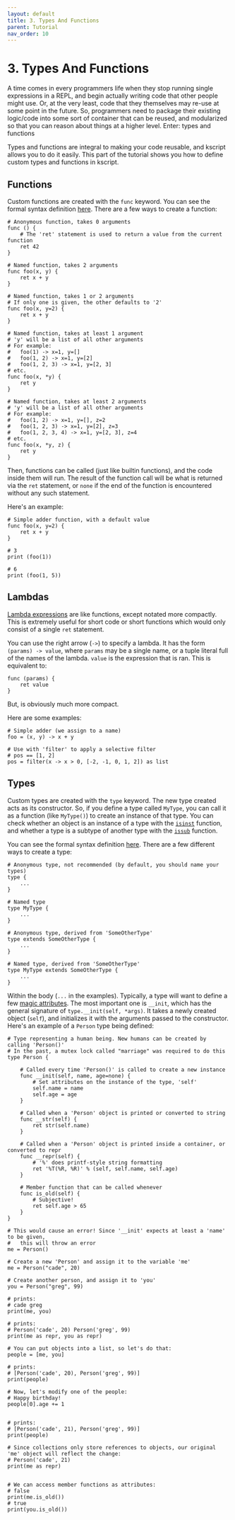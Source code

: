 ```yaml
---
layout: default
title: 3. Types And Functions
parent: Tutorial
nav_order: 10
---
```


# 3. Types And Functions

A time comes in every programmers life when they stop running single expressions in a REPL, and begin actually writing code that other people might use. Or, at the very least, code that they themselves may re-use at some point in the future. So, programmers need to package their existing logic/code into some sort of container that can be reused, and modularized so that you can reason about things at a higher level. Enter: types and functions

Types and functions are integral to making your code reusable, and kscript allows you to do it easily. This part of the tutorial shows you how to define custom types and functions in kscript.


## Functions

Custom functions are created with the `func` keyword. You can see the formal syntax definition [here](https://docs.kscript.org/#Function_Definition). There are a few ways to create a function:


```ks
# Anonymous function, takes 0 arguments
func () {
    # The 'ret' statement is used to return a value from the current function
    ret 42
}

# Named function, takes 2 arguments
func foo(x, y) {
    ret x + y
}

# Named function, takes 1 or 2 arguments
# If only one is given, the other defaults to '2'
func foo(x, y=2) {
    ret x + y
}

# Named function, takes at least 1 argument
# 'y' will be a list of all other arguments
# For example:
#   foo(1) -> x=1, y=[]
#   foo(1, 2) -> x=1, y=[2]
#   foo(1, 2, 3) -> x=1, y=[2, 3]
# etc.
func foo(x, *y) {
    ret y
}

# Named function, takes at least 2 arguments
# 'y' will be a list of all other arguments
# For example:
#   foo(1, 2) -> x=1, y=[], z=2
#   foo(1, 2, 3) -> x=1, y=[2], z=3
#   foo(1, 2, 3, 4) -> x=1, y=[2, 3], z=4
# etc.
func foo(x, *y, z) {
    ret y
}
```

Then, functions can be called (just like builtin functions), and the code inside them will run. The result of the function call will be what is returned via the `ret` statement, or `none` if the end of the function is encountered without any such statement.

Here's an example:


```ks
# Simple adder function, with a default value
func foo(x, y=2) {
    ret x + y
}

# 3
print (foo(1))

# 6
print (foo(1, 5))
```


## Lambdas

[Lambda expressions](https://docs.kscript.org/#Lambda_Expression) are like functions, except notated more compactly. This is extremely useful for short code or short functions which would only consist of a single `ret` statement. 

You can use the right arrow (`->`) to specify a lambda. It has the form `(params) -> value`, where `params` may be a single name, or a tuple literal full of the names of the lambda. `value` is the expression that is ran. This is equivalent to:

```ks
func (params) {
    ret value
}
```

But, is obviously much more compact.

Here are some examples:

```
# Simple adder (we assign to a name)
foo = (x, y) -> x + y

# Use with 'filter' to apply a selective filter
# pos == [1, 2]
pos = filter(x -> x > 0, [-2, -1, 0, 1, 2]) as list

```

## Types

Custom types are created with the `type` keyword. The new type created acts as its constructor. So, if you define a type called `MyType`, you can call it as a function (like `MyType()`) to create an instance of that type. You can check whether an object is an instance of a type with the [`isinst`](https://docs.kscript.org/#isinst) function, and whether a type is a subtype of another type with the [`issub`](https://docs.kscript.org/#issub) function.


You can see the formal syntax definition [here](https://docs.kscript.org/#Type_Definition). There are a few different ways to create a type:

```ks
# Anonymous type, not recommended (by default, you should name your types)
type {
    ...
}

# Named type
type MyType {
    ...
}

# Anonymous type, derived from 'SomeOtherType'
type extends SomeOtherType {
    ...
}

# Named type, derived from 'SomeOtherType'
type MyType extends SomeOtherType {
    ...
}
```

Within the body (`...` in the examples). Typically, a type will want to define a few [magic attributes](https://docs.kscript.org/#Magic_Attributes). The most important one is `__init`, which has the general signature of `type.__init(self, *args)`. It takes a newly created object (`self`), and initializes it with the arguments passed to the constructor. Here's an example of a `Person` type being defined:


```ks
# Type representing a human being. New humans can be created by calling 'Person()'
# In the past, a mutex lock called "marriage" was required to do this
type Person {

    # Called every time 'Person()' is called to create a new instance
    func __init(self, name, age=none) {
        # Set attributes on the instance of the type, 'self'
        self.name = name
        self.age = age
    }

    # Called when a 'Person' object is printed or converted to string
    func __str(self) {
        ret str(self.name)
    }

    # Called when a 'Person' object is printed inside a container, or converted to repr
    func __repr(self) {
        # '%' does printf-style string formatting
        ret '%T(%R, %R)' % (self, self.name, self.age)
    }

    # Member function that can be called whenever
    func is_old(self) {
        # Subjective!
        ret self.age > 65
    }
}

# This would cause an error! Since '__init' expects at least a 'name' to be given,
#   this will throw an error
me = Person()

# Create a new 'Person' and assign it to the variable 'me'
me = Person("cade", 20)

# Create another person, and assign it to 'you'
you = Person("greg", 99)

# prints:
# cade greg
print(me, you)

# prints:
# Person('cade', 20) Person('greg', 99)
print(me as repr, you as repr)

# You can put objects into a list, so let's do that:
people = [me, you]

# prints:
# [Person('cade', 20), Person('greg', 99)]
print(people)

# Now, let's modify one of the people:
# Happy birthday!
people[0].age += 1


# prints:
# [Person('cade', 21), Person('greg', 99)]
print(people)

# Since collections only store references to objects, our original 'me' object will reflect the change:
# Person('cade', 21)
print(me as repr)


# We can access member functions as attributes:
# false
print(me.is_old())
# true
print(you.is_old())

```

